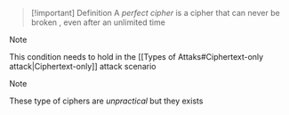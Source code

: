 >[!important] Definition
>A *perfect cipher* is a cipher that can never be broken , even after an unlimited time 

>[!note] 
>This condition needs to hold in the [[Types of Attaks#Ciphertext-only attack|Ciphertext-only]] attack scenario

>[!note] 
>These type of ciphers are *unpractical* but they exists


